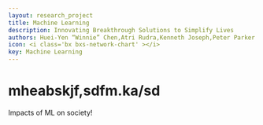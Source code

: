 ```yaml
---
layout: research_project
title: Machine Learning
description: Innovating Breakthrough Solutions to Simplify Lives
authors: Huei-Yen “Winnie” Chen,Atri Rudra,Kenneth Joseph,Peter Parker
icon: <i class='bx bxs-network-chart' ></i>
key: Machine Learning
---
```


# mheabskjf,sdfm.ka/sd
<p>Impacts of ML on society!</p>
